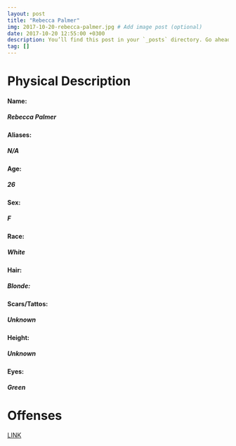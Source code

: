 ```yaml
---
layout: post
title: "Rebecca Palmer"
img: 2017-10-20-rebecca-palmer.jpg # Add image post (optional)
date: 2017-10-20 12:55:00 +0300
description: You’ll find this post in your `_posts` directory. Go ahead and edit it and re-build the site to see your changes. # Add post description (optional)
tag: []
---
```

# **Physical Description**
#### Name: 
##### Rebecca Palmer
#### Aliases: 
##### N/A
#### Age: 
##### 26
#### Sex:
##### F
#### Race: 
##### White
#### Hair: 
##### Blonde:
#### Scars/Tattos:
##### Unknown
#### Height:
##### Unknown
#### Eyes:
##### Green


# **Offenses**
[LINK](http://www.bbc.com/news/uk-england-wiltshire-41692026)
